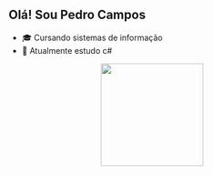  ## Olá! Sou Pedro Campos

- 🎓 Cursando sistemas de informação 
- 🌱 Atualmente estudo c#

<div align="center">
  <a href="https://github.com/pdpcampos">
  <img height="180em" src="https://github-readme-stats.vercel.app/api/top-langs/?username=pdpcampos&layout=compact&langs_count=7&theme=dark"/>
</div>



